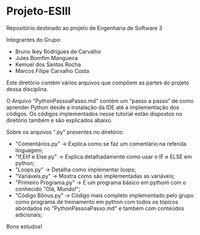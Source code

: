 # Projeto-ESIII
Repositório destinado ao projeto de Engenharia de Software 3

Integrantes do Grupo:
* Bruno Ikey Rodrigues de Carvalho
* Jules Bomfim Mangueira
* Kemuel dos Santos Rocha
* Marcos Filipe Carvalho Costa

Este diretório contém vários arquivos que compõem as partes do projeto dessa disciplina.

O Arquivo "PythonPassoaPasso.md" contém um “passo a passo” de como aprender Python desde a instalação da IDE até a implementação dos códigos. Os códigos implementados nesse tutorial estão dispostos no diretório também e são explicados abaixo.

Sobre os arquivos ".py" presentes no diretório:
* "Comentários.py" -> Explica como se faz um comentário na referida linguagem;
* "If,Elif e Else.py" -> Explica detalhadamente como usar o IF e ELSE em python;
* "Loops.py" -> Detalha como implementar loops;
* "Variáveis.py" -> Mostra como são implementadas as variáveis;
* "Primeiro Programa.py" -> É um programa básico em pythom com o conhecido "Olá, Mundo!";
* "Código Bônus.py" -> Código mais completo implementado pelo grupo como programa de treinamento em python com todos os tópicos abordados no "PythonPassoaPasso.md" e também com conteúdos adicionais;

Bons estudos!
